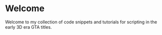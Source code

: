 # Welcome
Welcome to my collection of code snippets and tutorials for scripting in the early 3D era GTA titles.
